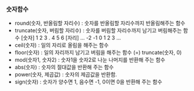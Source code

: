 ### 숫자함수
- round(숫자, 반올림할 자리수) : 숫자를 반올림할 자리수까지 반올림해주는 함수
- truncate(숫자, 버림할 자리수) : 숫자를 버림할 자리수까지 남기고 버림해주는 함수
[숫자]      1   2   3  .  4   5   6
[자리] ... -2  -1   0     1   2   3 ...
- ceil(숫자) : 일의 자리로 올림을 해주는 함수
- floor(숫자) : 일의 자리까지 남기고 버림을 해주는 함수 (=) truncate(숫자, 0)
- mod(숫자1, 숫자2) : 숫자1을 숫자2로 나눈 나머지를 반환해 주는 함수
- abs(숫자) : 숫자의 절대값을 반환해 주는 함수
- power(숫자, 제곱값) : 숫자의 제곱값을 반환함.
- sign(숫자) : 숫자가 양수면 1, 음수면 -1, 0이면 0을 반환해 주는 함수
